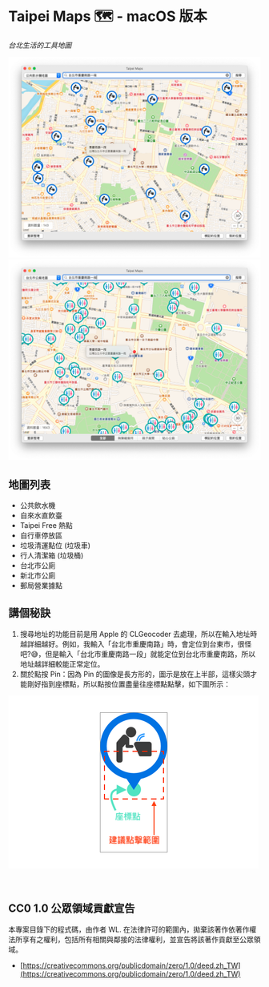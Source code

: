 # Taipei Maps 🗺 - macOS 版本

*台北生活的工具地圖*

![images](images/img001.png)
![images](images/img002.png)


## 地圖列表

- 公共飲水機
- 自來水直飲臺
- Taipei Free 熱點
- 自行車停放區
- 垃圾清運點位 (垃圾車)
- 行人清潔箱 (垃圾桶)
- 台北市公廁
- 新北市公廁
- 郵局營業據點


## 講個秘訣

1. 搜尋地址的功能目前是用 Apple 的 CLGeocoder 去處理，所以在輸入地址時越詳細越好。例如，我輸入「台北市重慶南路」時，會定位到台東市，很怪吧?😅，但是輸入「台北市重慶南路一段」就能定位到台北市重慶南路，所以地址越詳細較能正常定位。
2. 關於點按 Pin：因為 Pin 的圖像是長方形的，圖示是放在上半部，這樣尖頭才能剛好指到座標點，所以點按位置盡量往座標點點擊，如下圖所示：

![images](images/ex_pin_b.png)


<br>


## CC0 1.0 公眾領域貢獻宣告

本專案目錄下的程式碼，由作者 WL. 在法律許可的範圍內，拋棄該著作依著作權法所享有之權利，包括所有相關與鄰接的法律權利，並宣告將該著作貢獻至公眾領域。

- [https://creativecommons.org/publicdomain/zero/1.0/deed.zh_TW](https://creativecommons.org/publicdomain/zero/1.0/deed.zh_TW)



